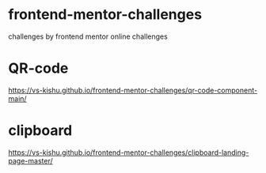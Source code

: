 # frontend-mentor-challenges
challenges by frontend mentor online challenges

# QR-code
https://vs-kishu.github.io/frontend-mentor-challenges/qr-code-component-main/

# clipboard
https://vs-kishu.github.io/frontend-mentor-challenges/clipboard-landing-page-master/
